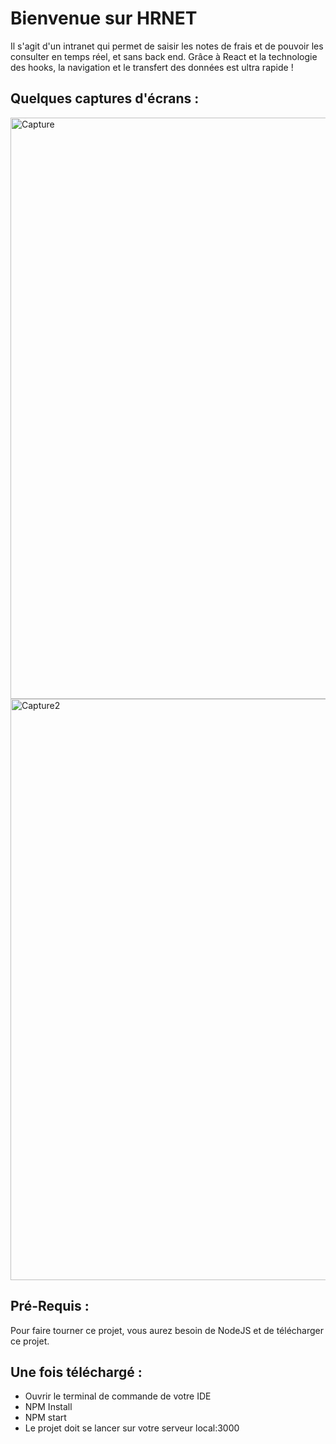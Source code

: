 # Bienvenue sur HRNET 

Il s'agit d'un intranet qui permet de saisir les notes de frais et de pouvoir les consulter en temps réel, et sans back end.
Grâce à React et la technologie des hooks, la navigation et le transfert des données est ultra rapide !


## Quelques captures d'écrans : 

<img width="930" alt="Capture" src="https://user-images.githubusercontent.com/73883090/152115268-81977730-145a-4a60-8f3f-3e32a58870fa.PNG">


<img width="930" alt="Capture2" src="https://user-images.githubusercontent.com/73883090/152117309-8fbc2254-8ae0-48df-a990-f3b2c9f945d3.PNG">



## Pré-Requis :
Pour faire tourner ce projet, vous aurez besoin de NodeJS et de télécharger ce projet.


## Une fois téléchargé :

- Ouvrir le terminal de commande de votre IDE
- NPM Install
- NPM start 
- Le projet doit se lancer sur votre serveur local:3000
